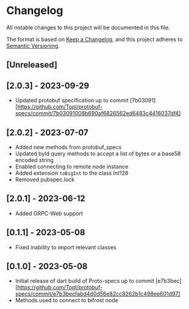 # Changelog

All notable changes to this project will be documented in this file.

The format is based on [Keep a Changelog](https://keepachangelog.com/en/1.0.0/),
and this project adheres to [Semantic Versioning](https://semver.org/spec/v2.0.0.html).

## [Unreleased]

## [2.0.3] - 2023-09-29

- Updated protobuf specification up to commit [7b03091][https://github.com/Topl/protobuf-specs/commit/7b03091008b690af6826562ed6483c4416037df4]

## [2.0.2] - 2023-07-07

- Added new methods from protobuf_specs
- Updated byId query methods to accept a list of bytes or a base58 encoded string
- Enabled connecting to remote node instance
- Added extension `toBigInt` to the class Int128
- Removed pubspec.lock

## [2.0.1] - 2023-06-12

- Added GRPC-Web support

## [0.1.1] - 2023-05-08

- Fixed inability to import relevant classes

## [0.1.0] - 2023-05-08

- Initial release of dart build of Proto-specs up to commit [e7b3bec][https://github.com/Topl/protobuf-specs/commit/e7b3becfabd4d0d56e82cc8262b1c498ee601d97]  
- Methods used to connect to bifrost node